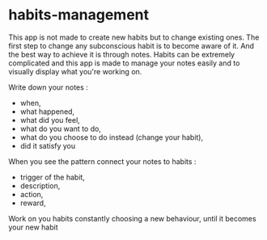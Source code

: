 # habits-management

This app is not made to create new habits but to change existing ones.
The first step to change any subconscious habit is to become aware of it. And the best way to achieve it is through notes.
Habits can be extremely complicated and this app is made to manage your notes easily and to visually display what you're working on.

Write down your notes :

- when,
- what happened,
- what did you feel,
- what do you want to do,
- what do you choose to do instead (change your habit),
- did it satisfy you

When you see the pattern connect your notes to habits :

- trigger of the habit,
- description,
- action,
- reward,

Work on you habits constantly choosing a new behaviour, until it becomes your new habit
